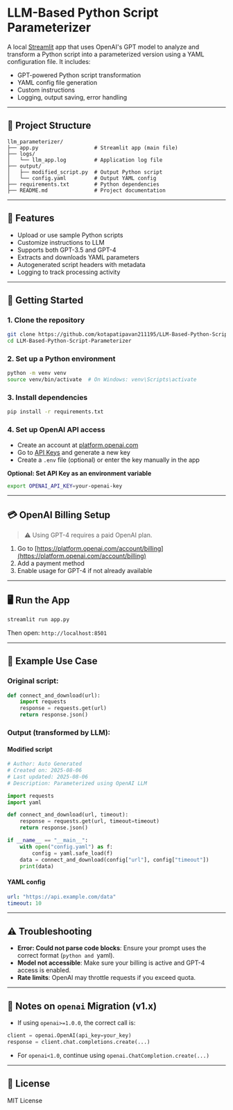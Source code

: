 # LLM-Based Python Script Parameterizer

A local [Streamlit](https://streamlit.io/) app that uses OpenAI's GPT model to analyze and transform a Python script into a parameterized version using a YAML configuration file. It includes:

* GPT-powered Python script transformation
* YAML config file generation
* Custom instructions
* Logging, output saving, error handling

---

## 📁 Project Structure

```
llm_parameterizer/
├── app.py                  # Streamlit app (main file)
├── logs/
│   └── llm_app.log         # Application log file
├── output/
│   ├── modified_script.py  # Output Python script
│   └── config.yaml         # Output YAML config
├── requirements.txt        # Python dependencies
├── README.md               # Project documentation
```

---

## 🧠 Features

* Upload or use sample Python scripts
* Customize instructions to LLM
* Supports both GPT-3.5 and GPT-4
* Extracts and downloads YAML parameters
* Autogenerated script headers with metadata
* Logging to track processing activity

---

## 🚀 Getting Started

### 1. Clone the repository

```bash
git clone https://github.com/kotapatipavan211195/LLM-Based-Python-Script-Parameterizer.git
cd LLM-Based-Python-Script-Parameterizer
```

### 2. Set up a Python environment

```bash
python -m venv venv
source venv/bin/activate  # On Windows: venv\Scripts\activate
```

### 3. Install dependencies

```bash
pip install -r requirements.txt
```

### 4. Set up OpenAI API access

* Create an account at [platform.openai.com](https://platform.openai.com/signup)
* Go to [API Keys](https://platform.openai.com/account/api-keys) and generate a new key
* Create a `.env` file (optional) or enter the key manually in the app

**Optional: Set API Key as an environment variable**

```bash
export OPENAI_API_KEY=your-openai-key
```

---

## 💳 OpenAI Billing Setup

> ⚠️ Using GPT-4 requires a paid OpenAI plan.

1. Go to [https://platform.openai.com/account/billing](https://platform.openai.com/account/billing)
2. Add a payment method
3. Enable usage for GPT-4 if not already available

---

## 🖥️ Run the App

```bash
streamlit run app.py
```

Then open: `http://localhost:8501`

---

## 📝 Example Use Case

### Original script:

```python
def connect_and_download(url):
    import requests
    response = requests.get(url)
    return response.json()
```

### Output (transformed by LLM):

#### Modified script

```python
# Author: Auto Generated
# Created on: 2025-08-06
# Last updated: 2025-08-06
# Description: Parameterized using OpenAI LLM

import requests
import yaml

def connect_and_download(url, timeout):
    response = requests.get(url, timeout=timeout)
    return response.json()

if __name__ == "__main__":
    with open("config.yaml") as f:
        config = yaml.safe_load(f)
    data = connect_and_download(config["url"], config["timeout"])
    print(data)
```

#### YAML config

```yaml
url: "https://api.example.com/data"
timeout: 10
```

---

## ⚠️ Troubleshooting

* **Error: Could not parse code blocks**: Ensure your prompt uses the correct format (`python and `yaml).
* **Model not accessible**: Make sure your billing is active and GPT-4 access is enabled.
* **Rate limits**: OpenAI may throttle requests if you exceed quota.

---

## 📌 Notes on `openai` Migration (v1.x)

* If using `openai>=1.0.0`, the correct call is:

```python
client = openai.OpenAI(api_key=your_key)
response = client.chat.completions.create(...)
```

* For `openai<1.0`, continue using `openai.ChatCompletion.create(...)`

---

## 📃 License

MIT License
